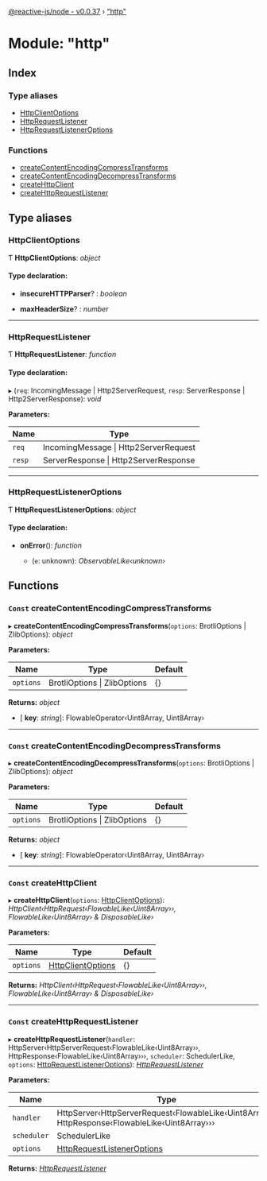 [@reactive-js/node - v0.0.37](../README.md) › ["http"](_http_.md)

# Module: "http"

## Index

### Type aliases

* [HttpClientOptions](_http_.md#httpclientoptions)
* [HttpRequestListener](_http_.md#httprequestlistener)
* [HttpRequestListenerOptions](_http_.md#httprequestlisteneroptions)

### Functions

* [createContentEncodingCompressTransforms](_http_.md#const-createcontentencodingcompresstransforms)
* [createContentEncodingDecompressTransforms](_http_.md#const-createcontentencodingdecompresstransforms)
* [createHttpClient](_http_.md#const-createhttpclient)
* [createHttpRequestListener](_http_.md#const-createhttprequestlistener)

## Type aliases

###  HttpClientOptions

Ƭ **HttpClientOptions**: *object*

#### Type declaration:

* **insecureHTTPParser**? : *boolean*

* **maxHeaderSize**? : *number*

___

###  HttpRequestListener

Ƭ **HttpRequestListener**: *function*

#### Type declaration:

▸ (`req`: IncomingMessage | Http2ServerRequest, `resp`: ServerResponse | Http2ServerResponse): *void*

**Parameters:**

Name | Type |
------ | ------ |
`req` | IncomingMessage &#124; Http2ServerRequest |
`resp` | ServerResponse &#124; Http2ServerResponse |

___

###  HttpRequestListenerOptions

Ƭ **HttpRequestListenerOptions**: *object*

#### Type declaration:

* **onError**(): *function*

  * (`e`: unknown): *ObservableLike‹unknown›*

## Functions

### `Const` createContentEncodingCompressTransforms

▸ **createContentEncodingCompressTransforms**(`options`: BrotliOptions | ZlibOptions): *object*

**Parameters:**

Name | Type | Default |
------ | ------ | ------ |
`options` | BrotliOptions &#124; ZlibOptions | {} |

**Returns:** *object*

* \[ **key**: *string*\]: FlowableOperator‹Uint8Array, Uint8Array›

___

### `Const` createContentEncodingDecompressTransforms

▸ **createContentEncodingDecompressTransforms**(`options`: BrotliOptions | ZlibOptions): *object*

**Parameters:**

Name | Type | Default |
------ | ------ | ------ |
`options` | BrotliOptions &#124; ZlibOptions | {} |

**Returns:** *object*

* \[ **key**: *string*\]: FlowableOperator‹Uint8Array, Uint8Array›

___

### `Const` createHttpClient

▸ **createHttpClient**(`options`: [HttpClientOptions](_http_.md#httpclientoptions)): *HttpClient‹HttpRequest‹FlowableLike‹Uint8Array››, FlowableLike‹Uint8Array› & DisposableLike›*

**Parameters:**

Name | Type | Default |
------ | ------ | ------ |
`options` | [HttpClientOptions](_http_.md#httpclientoptions) | {} |

**Returns:** *HttpClient‹HttpRequest‹FlowableLike‹Uint8Array››, FlowableLike‹Uint8Array› & DisposableLike›*

___

### `Const` createHttpRequestListener

▸ **createHttpRequestListener**(`handler`: HttpServer‹HttpServerRequest‹FlowableLike‹Uint8Array››, HttpResponse‹FlowableLike‹Uint8Array›››, `scheduler`: SchedulerLike, `options`: [HttpRequestListenerOptions](_http_.md#httprequestlisteneroptions)): *[HttpRequestListener](_http_.md#httprequestlistener)*

**Parameters:**

Name | Type | Default |
------ | ------ | ------ |
`handler` | HttpServer‹HttpServerRequest‹FlowableLike‹Uint8Array››, HttpResponse‹FlowableLike‹Uint8Array››› | - |
`scheduler` | SchedulerLike | - |
`options` | [HttpRequestListenerOptions](_http_.md#httprequestlisteneroptions) | {} |

**Returns:** *[HttpRequestListener](_http_.md#httprequestlistener)*

